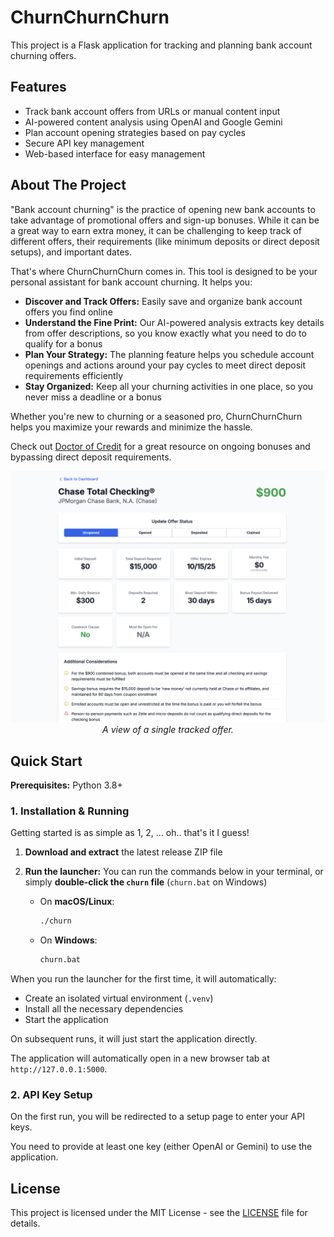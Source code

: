 # ChurnChurnChurn

This project is a Flask application for tracking and planning bank account churning offers.

## Features

- Track bank account offers from URLs or manual content input
- AI-powered content analysis using OpenAI and Google Gemini
- Plan account opening strategies based on pay cycles
- Secure API key management
- Web-based interface for easy management

## About The Project

"Bank account churning" is the practice of opening new bank accounts to take advantage of promotional offers and sign-up bonuses. While it can be a great way to earn extra money, it can be challenging to keep track of different offers, their requirements (like minimum deposits or direct deposit setups), and important dates.

That's where ChurnChurnChurn comes in. This tool is designed to be your personal assistant for bank account churning. It helps you:

- **Discover and Track Offers:** Easily save and organize bank account offers you find online
- **Understand the Fine Print:** Our AI-powered analysis extracts key details from offer descriptions, so you know exactly what you need to do to qualify for a bonus
- **Plan Your Strategy:** The planning feature helps you schedule account openings and actions around your pay cycles to meet direct deposit requirements efficiently
- **Stay Organized:** Keep all your churning activities in one place, so you never miss a deadline or a bonus 

Whether you're new to churning or a seasoned pro, ChurnChurnChurn helps you maximize your rewards and minimize the hassle.

Check out [Doctor of Credit](https://www.doctorofcredit.com/best-bank-account-bonuses/) for a great resource on ongoing bonuses and bypassing direct deposit requirements.

<p align="center">
  <img src="single-offer.png" width="800" alt="Single Offer View">
  <br>
  <em>A view of a single tracked offer.</em>
</p>

## Quick Start

**Prerequisites:** Python 3.8+

### 1. Installation & Running

Getting started is as simple as 1, 2, ... oh.. that's it I guess!

1.  **Download and extract** the latest release ZIP file
2.  **Run the launcher:** You can run the commands below in your terminal, or simply **double-click the `churn` file** (`churn.bat` on Windows)

    -  On **macOS/Linux**:
        ```sh
        ./churn
        ```
    -   On **Windows**:
        ```cmd
        churn.bat
        ```

When you run the launcher for the first time, it will automatically:
- Create an isolated virtual environment (`.venv`)
- Install all the necessary dependencies
- Start the application

On subsequent runs, it will just start the application directly.

The application will automatically open in a new browser tab at `http://127.0.0.1:5000`.

### 2. API Key Setup

On the first run, you will be redirected to a setup page to enter your API keys.

You need to provide at least one key (either OpenAI or Gemini) to use the application.


## License

This project is licensed under the MIT License - see the [LICENSE](LICENSE) file for details.
